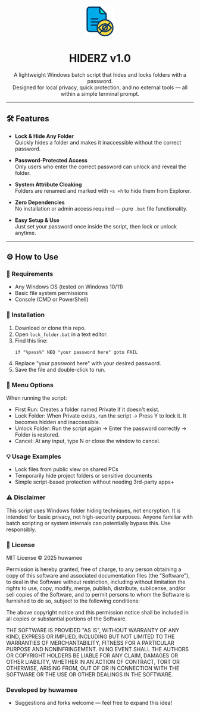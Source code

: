 <p align="center">
  <img src="folder.png" alt="HIDERZ Logo" width="80" />
</p>

<h1 align="center">HIDERZ v1.0</h1>

<p align="center">
  A lightweight Windows batch script that hides and locks folders with a password.<br>
  Designed for local privacy, quick protection, and no external tools — all within a simple terminal prompt.
</p>

<hr>

## 🛠️ Features

- **Lock & Hide Any Folder**  
  Quickly hides a folder and makes it inaccessible without the correct password.

- **Password-Protected Access**  
  Only users who enter the correct password can unlock and reveal the folder.

- **System Attribute Cloaking**  
  Folders are renamed and marked with `+s +h` to hide them from Explorer.

- **Zero Dependencies**  
  No installation or admin access required — pure `.bat` file functionality.

- **Easy Setup & Use**  
  Just set your password once inside the script, then lock or unlock anytime.

---

## ⚙️ How to Use

### 🧰 Requirements
- Any Windows OS (tested on Windows 10/11)
- Basic file system permissions
- Console (CMD or PowerShell)

### 🚀 Installation
1. Download or clone this repo.
2. Open `lock_folder.bat` in a text editor.
3. Find this line:
   ```batch
   if "%pass%" NEQ "your password here" goto FAIL
4. Replace "your password here" with your desired password.
5. Save the file and double-click to run.

### 🔢 Menu Options
When running the script:
- First Run:
Creates a folder named Private if it doesn't exist.
- Lock Folder:
When Private exists, run the script → Press Y to lock it.
It becomes hidden and inaccessible.
- Unlock Folder:
Run the script again → Enter the password correctly → Folder is restored.
- Cancel:
At any input, type N or close the window to cancel.

### 💡 Usage Examples
- Lock files from public view on shared PCs
- Temporarily hide project folders or sensitive documents
- Simple script-based protection without needing 3rd-party apps+

### ⚠️ Disclaimer
This script uses Windows folder hiding techniques, not encryption.
It is intended for basic privacy, not high-security purposes.
Anyone familiar with batch scripting or system internals can potentially bypass this.
Use responsibly.

### 📜 License
MIT License © 2025 huwamee

Permission is hereby granted, free of charge, to any person obtaining a copy
of this software and associated documentation files (the "Software"), to deal
in the Software without restriction, including without limitation the rights
to use, copy, modify, merge, publish, distribute, sublicense, and/or sell
copies of the Software, and to permit persons to whom the Software is
furnished to do so, subject to the following conditions:

The above copyright notice and this permission notice shall be included in
all copies or substantial portions of the Software.

THE SOFTWARE IS PROVIDED "AS IS", WITHOUT WARRANTY OF ANY KIND, EXPRESS OR
IMPLIED, INCLUDING BUT NOT LIMITED TO THE WARRANTIES OF MERCHANTABILITY,
FITNESS FOR A PARTICULAR PURPOSE AND NONINFRINGEMENT. IN NO EVENT SHALL THE
AUTHORS OR COPYRIGHT HOLDERS BE LIABLE FOR ANY CLAIM, DAMAGES OR OTHER
LIABILITY, WHETHER IN AN ACTION OF CONTRACT, TORT OR OTHERWISE, ARISING FROM,
OUT OF OR IN CONNECTION WITH THE SOFTWARE OR THE USE OR OTHER DEALINGS IN
THE SOFTWARE.

### Developed by huwamee
- Suggestions and forks welcome — feel free to expand this idea!
